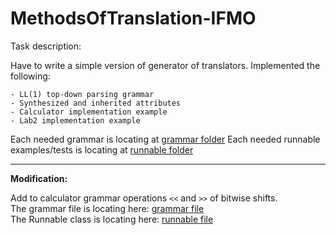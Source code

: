 # MethodsOfTranslation-IFMO

Task description: 

Have to write a simple version of generator of translators.
Implemented the following:
```
- LL(1) top-down parsing grammar
- Synthesized and inherited attributes
- Calculator implementation example
- Lab2 implementation example
```

Each needed grammar is locating at [grammar folder](src/main/resources/grammar)
Each needed runnable examples/tests is locating at [runnable folder](src/test/java)

---
**Modification:**

Add to calculator grammar operations `<<` and `>>` of bitwise shifts.<br>
The grammar file is locating here: [grammar file](src/main/resources/grammar/calculatorModificationGrammar)<br>
The Runnable class is locating here: [runnable file](src/test/java/CalculatorMainCycled.java)